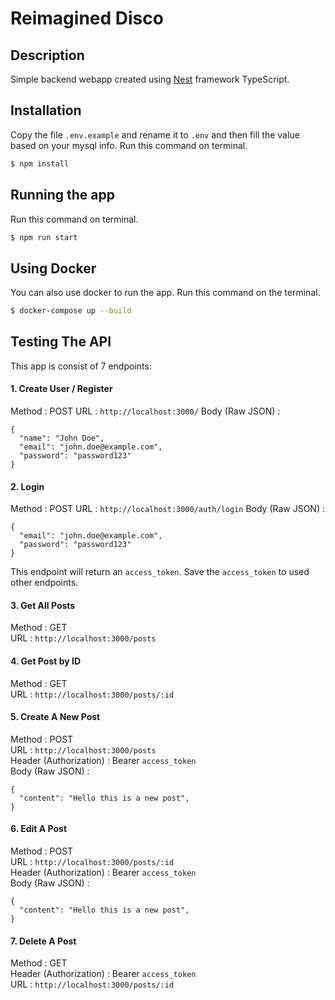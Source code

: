 # Reimagined Disco

## Description

Simple backend webapp created using [Nest](https://github.com/nestjs/nest) framework TypeScript.

## Installation

Copy the file `.env.example` and rename it to `.env` and then fill the value based on your mysql info. 
Run this command on terminal.

```bash
$ npm install
```

## Running the app
Run this command on terminal.
```bash
$ npm run start
```

## Using Docker
You can also use docker to run the app.
Run this command on the terminal.

```bash
$ docker-compose up --build
```

## Testing The API

This app is consist of 7 endpoints:

#### 1. Create User / Register
Method : POST
URL : `http://localhost:3000/`
Body (Raw JSON) :
```
{
  "name": "John Doe",
  "email": "john.doe@example.com",
  "password": "password123"
}
```

#### 2. Login
Method : POST
URL : `http://localhost:3000/auth/login`
Body (Raw JSON) :
```
{
  "email": "john.doe@example.com",
  "password": "password123"
}
```
This endpoint will return an `access_token`. Save the `access_token` to used other endpoints.

#### 3. Get All Posts
Method : GET  
URL : `http://localhost:3000/posts`  

#### 4. Get Post by ID
Method : GET  
URL : `http://localhost:3000/posts/:id`  

#### 5. Create A New Post
Method : POST  
URL : `http://localhost:3000/posts`  
Header (Authorization) : Bearer `access_token`  
Body (Raw JSON) :
```
{
  "content": "Hello this is a new post",
}
```

#### 6. Edit A Post
Method : POST  
URL : `http://localhost:3000/posts/:id`  
Header (Authorization) : Bearer `access_token`  
Body (Raw JSON) :
```
{
  "content": "Hello this is a new post",
}
```


#### 7. Delete A Post
Method : GET  
Header (Authorization) : Bearer `access_token`  
URL : `http://localhost:3000/posts/:id`  